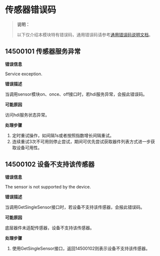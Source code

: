 # 传感器错误码

> **说明：**
>
> 以下仅介绍本模块特有错误码，通用错误码请参考[通用错误码说明文档](cj-errorcode-universal.md)。

## 14500101 传感器服务异常

**错误信息**

Service exception.

**错误描述**

当调用sensor模块on、once、off接口时，若hdi服务异常，会报此错误码。

**可能原因**

访问hdi服务状态异常。

**处理步骤**

1. 定时重试操作，如间隔1s或者按照指数增长间隔重试。
2. 连续重试3次不可用则停止尝试，期间可优先尝试获取器件列表方式进一步获取设备可用性。

## 14500102 设备不支持该传感器

**错误信息**

The sensor is not supported by the device.

**错误描述**

当调用GetSingleSensor接口时，若设备不支持该传感器，会报此错误码。

**可能原因**

底层器件未适配传感器，设备不支持该传感器。

**处理步骤**

1. 使用GetSingleSensor接口，返回14500102则表示设备不支持该传感器。
